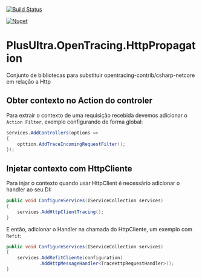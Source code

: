 [![Build Status](https://alefcarlos.visualstudio.com/PlusUltra/_apis/build/status/alefcarlos.PlusUltra.OpenTracing.HttpPropagation?branchName=master)](https://alefcarlos.visualstudio.com/PlusUltra/_build/latest?definitionId=25&branchName=master)

[![Nuget](https://img.shields.io/nuget/v/PlusUltra.OpenTracing.HttpPropagation)](https://www.nuget.org/packages/PlusUltra.OpenTracing.HttpPropagation/)


# PlusUltra.OpenTracing.HttpPropagation
Conjunto de bibliotecas para substituir opentracing-contrib/csharp-netcore em relação a Http

## Obter contexto no Action do controler

Para extrair o contexto de uma requisição recebida devemos adicionar o `Action Filter`, exemplo configurando de forma global:

```csharp
services.AddControllers(options =>
{
    opttion.AddTraceIncomingRequestFilter();
});
```

## Injetar contexto com HttpCliente 

Para injar o contexto quando usar HttpClient é necessário adicionar o handler ao seu DI:

```csharp
public void ConfigureServices(IServiceCollection services)
{
    services.AddHttpClientTracing();
}
```

E então, adicionar o Handler na chamada do HttpCliente, um exemplo com `Refit`:

```csharp
public void ConfigureServices(IServiceCollection services)
{
    services.AddRefitCliente(configuration)
            .AddHttpMessageHandler<TraceHttpRequestHandler>();
}
```
